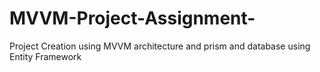 # MVVM-Project-Assignment-
Project Creation using MVVM architecture and prism and database using Entity Framework
